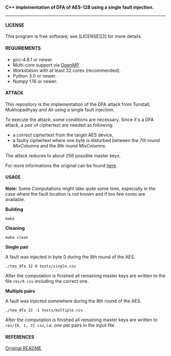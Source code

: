 #### C++ implementation of DFA of AES-128 using a single fault injection.
---

#### LICENSE
This program is free software; see [LICENSE][3] for more details.

#### REQUIREMENTS
* gcc-4.8.1 or newer.
* Multi-core support via [OpenMP](http://openmp.org/).
* Workstation with at least 32 cores (recommended).
* Python 3.0 or newer.
* Numpy 1.16 or newer.

#### ATTACK
This repository is the implementation of the DFA attack from Tunstall, Mukhopadhyay and Ali using a single fault injection.

To execute the attack, some conditions are necessary. Since it's a DFA attack, a pair of ciphertext are needed as following:
* a correct ciphertext from the target AES device,
* a faulty ciphertext where one byte is disturbed between the 7th round *MixColumns* and the 8th round *MixColumns*.

The attack reduces to about 256 possible master keys.

For more informations the original can be found [here](https://eprint.iacr.org/2009/575.pdf).

#### USAGE
**Note:** Some Computations might take quite some time, especially in the case where the fault location is not known and if too few cores are available.

**Building**
```
make
```

**Cleaning**
```
make clean
```

**Single pair**

A fault was injected in byte 0 during the 8th round of the AES.
```
./tma_dfa 32 0 tests/single.csv
```

After the computation is finished all remaining master keys are written to the file `res/0.csv` including the correct one.

**Multiple pairs**

A fault was injected somewhere during the 8th round of the AES.
```
./tma_dfa 32 -1 tests/multiple.csv
```

After the computation is finished all remaining master keys are written to `res/{0, 1, 2}.csv`, *i.e.* one per pairs in the input file.

#### REFERENCES
[Original README](https://github.com/Daeinar/dfa-aes/blob/master/README.md)
